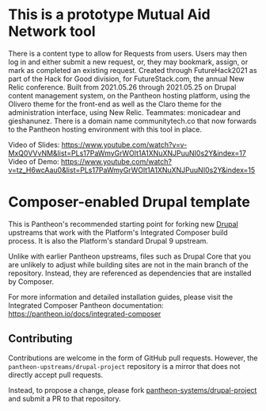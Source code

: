 # This is a prototype Mutual Aid Network tool
There is a content type to allow for Requests from users.
Users may then log in and either submit a new request, or, they may bookmark, assign, or mark as completed an existing request.
Created through FutureHack2021 as part of the Hack for Good division, for FutureStack.com, the annual New Relic conference.
Built from 2021.05.26 through 2021.05.25 on Drupal content management system, on the Pantheon hosting platform, using the Olivero theme for the front-end as well as the Claro theme for the administration interface, using New Relic.
Teammates: monicadear and gieshanunez.
There is a domain name communitytech.co that now forwards to the Pantheon hosting environment with this tool in place.

Video of Slides: https://www.youtube.com/watch?v=v-MxQ0VVvNM&list=PLs17PaWmyGrWOlt1A1XNuXNJPuuNI0s2Y&index=17
Video of Demo: https://www.youtube.com/watch?v=tz_H6wcAau0&list=PLs17PaWmyGrWOlt1A1XNuXNJPuuNI0s2Y&index=15



# Composer-enabled Drupal template

This is Pantheon's recommended starting point for forking new [Drupal](https://www.drupal.org/) upstreams
that work with the Platform's Integrated Composer build process. It is also the
Platform's standard Drupal 9 upstream.

Unlike with earlier Pantheon upstreams, files such as Drupal Core that you are
unlikely to adjust while building sites are not in the main branch of the 
repository. Instead, they are referenced as dependencies that are installed by
Composer.

For more information and detailed installation guides, please visit the
Integrated Composer Pantheon documentation: https://pantheon.io/docs/integrated-composer

## Contributing

Contributions are welcome in the form of GitHub pull requests. However, the
`pantheon-upstreams/drupal-project` repository is a mirror that does not
directly accept pull requests.

Instead, to propose a change, please fork [pantheon-systems/drupal-project](https://github.com/pantheon-systems/drupal-project)
and submit a PR to that repository.
